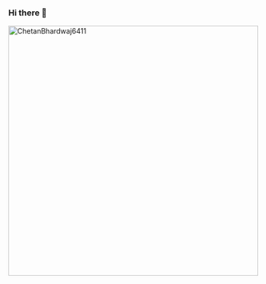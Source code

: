 ### Hi there 👋

<p><image width="500px" src="https://github-readme-stats.vercel.app/api?username=ChetanBhardwaj6411&count_private=true&theme=radical" alt="ChetanBhardwaj6411"></p>

<!--

<p><image width="500px" src="https://github-readme-stats.vercel.app/api/top-langs/?username=ChetanBhardwaj6411" alt="ChetanBhardwaj6411"></p>

<p><img align="center" width="500px" src="https://github-readme-streak-stats.herokuapp.com/?user=ChetanBhardwaj6411&theme=dark" alt="ChetanBhardwaj6411" /></p>

-->

<!--
**ChetanBhardwaj6411/ChetanBhardwaj6411** is a ✨ _special_ ✨ repository because its `README.md` (this file) appears on your GitHub profile.

Here are some ideas to get you started:

- 🔭 I’m currently working on ...
- 🌱 I’m currently learning ...
- 👯 I’m looking to collaborate on ...
- 🤔 I’m looking for help with ...
- 💬 Ask me about ...
- 📫 How to reach me: ...
- 😄 Pronouns: ...
- ⚡ Fun fact: ...
-->
